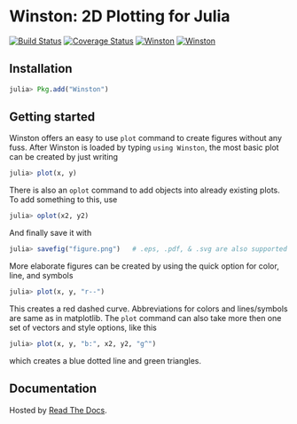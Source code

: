 Winston: 2D Plotting for Julia
==============================

[![Build Status](https://travis-ci.org/nolta/Winston.jl.svg?branch=master)](https://travis-ci.org/nolta/Winston.jl)
[![Coverage Status](https://coveralls.io/repos/github/nolta/Winston.jl/badge.svg)](https://coveralls.io/github/nolta/Winston.jl)
[![Winston](http://pkg.julialang.org/badges/Winston_0.5.svg)](http://pkg.julialang.org/?pkg=Winston)
[![Winston](http://pkg.julialang.org/badges/Winston_0.6.svg)](http://pkg.julialang.org/?pkg=Winston)

Installation
------------

```julia
julia> Pkg.add("Winston")
```

Getting started
---------------

Winston offers an easy to use `plot` command to create figures without any
fuss. After Winston is loaded by typing `using Winston`, the most basic
plot can be created by just writing

```julia
julia> plot(x, y)
```

There is also an `oplot` command to add objects into already existing
plots. To add something to this, use

```julia
julia> oplot(x2, y2)
```

And finally save it with

```julia
julia> savefig("figure.png")   # .eps, .pdf, & .svg are also supported
```

More elaborate figures can be created by using the quick option for color,
line, and symbols

```julia
julia> plot(x, y, "r--")
```

This creates a red dashed curve. Abbreviations for colors and lines/symbols
are same as in matplotlib. The `plot` command can also take more then
one set of vectors and style options, like this

```julia
julia> plot(x, y, "b:", x2, y2, "g^")
```

which creates a blue dotted line and green triangles.

Documentation
-------------

Hosted by [Read The Docs](http://winston.rtfd.org/).
